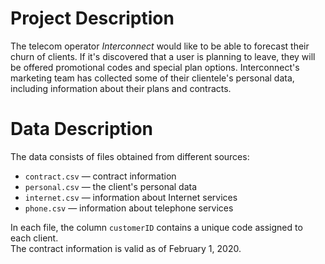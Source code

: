 # Project Description
The telecom operator *Interconnect* would like to be able to forecast their churn of clients. 
If it's discovered that a user is planning to leave, they will be offered promotional codes and special plan options. 
Interconnect's marketing team has collected some of their clientele's personal data, including information about their plans and contracts.

# Data Description
The data consists of files obtained from different sources:
- `contract.csv` — contract information
- `personal.csv` — the client's personal data
- `internet.csv` — information about Internet services
- `phone.csv` — information about telephone services

In each file, the column `customerID` contains a unique code assigned to each client.  
The contract information is valid as of February 1, 2020.
